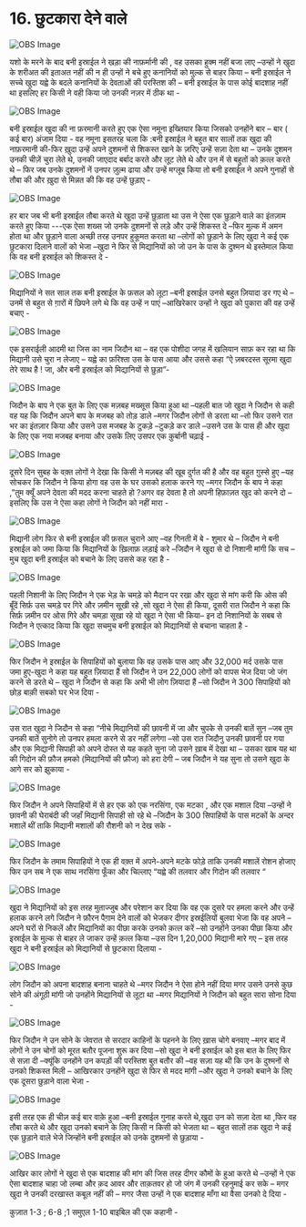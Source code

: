 # 16. छुटकारा देने वाले 

![OBS Image](https://cdn.door43.org/obs/jpg/360px/obs-en-16-01.jpg)

यशो के मरने के बाद बनी इस्राईल ने खड़ा की नाफ़र्मानी  की , वह उसका हुक्म नहीं बजा लाए –उन्हों ने खुदा के शरीअत की इताअत नहीं की न ही उन्हों ने बचे हुए कनानियों को मुल्क से बाहर किया – बनी इस्राईल ने सच्चे खुदा यह्वे के बदले कनानियों के देवताओं की परस्तिश की – बनी इस्राईल के पास कोई बादशाह नहीं था  इसलिए हर किसी ने वही किया जो उनकी नज़र में ठीक था -  

![OBS Image](https://cdn.door43.org/obs/jpg/360px/obs-en-16-02.jpg)

बनी इस्राईल खुदा की ना फ़रमानी करते हुए एक ऐसा नमूना इख्तियार किया जिसको उनहोंने बार – बार ( कई बार) अंजाम दिया - वह नमूना इसतरह चला कि :बनी इस्राईल ने बहुत बार सालों तक खुदा की नाफ़रमानी की-फिर ख़ुदा उन्हें अपने दुशमनों से शिकस्त खाने के ज़रिए उन्हें सज़ा देता था – उनके दुशमन उनकी चीज़ें चुरा लेते थे, उनकी जाएदाद बर्बाद करते और लूट लेते थे और उन में से बहुतों को क़त्ल करते थे – फिर जब उनके दुशमनों नें उनपर ज़ुल्म ढाया और उन्हें मग्लूब किया तो बनी इस्राईल ने अपने गुनाहों से तौबा की और ख़ुदा से मिन्नत की कि वह उन्हें छुड़ाए -   

![OBS Image](https://cdn.door43.org/obs/jpg/360px/obs-en-16-03.jpg)

हर बार जब भी बनी इस्राईल तौबा करते थे खुदा उन्हें छुड़ाता था उस ने ऐसा एक छुड़ाने वाले का इंतज़ाम करते हुए किया ---एक ऐसा शख्स जो उनके दुशमनों से लड़े और उन्हें शिकस्त दे –फिर मुल्क में अमन होता था और छुड़ाने वाला अच्छी तरह उनपर हुकूमत करता था –लोगों को छुड़ाने के लिए खुदा ने कई एक छुटकारा दिलाने वालों को भेजा –खुदा ने फिर से मिद्यानियों को जो उन के पास के दुश्मन थे इस्तेमाल किया कि वह बनी इस्राईल को शिकस्त दे -    

![OBS Image](https://cdn.door43.org/obs/jpg/360px/obs-en-16-04.jpg)

मिद्यानियों ने सत साल तक बनी इस्राईल के फ़सल को लूटा –बनी इस्राईल उनसे बहुत ज़ियादा डर गए थे –उनमें से बहुत से ग़ारों में छिपने लगे थे कि वह उन्हें न पाएं –आखिरेकार उन्हों ने खुदा को पुकारा की वह उन्हें बचाए - 

![OBS Image](https://cdn.door43.org/obs/jpg/360px/obs-en-16-05.jpg)

एक इसराईली आदमी था जिस का नाम जिदौन था – वह एक पोशीदा जगह में खलियान साफ़ कर रहा था कि मिद्यानी उसे चुरा न लेजाए – यह्वे का फ़रिश्ता उस के पास आया और उससे कहा “ऐ ज़बरदस्त सूरमा खुदा तेरे साथ है ! जा, और बनी इस्राईल को मिद्यानियों से छुड़ा”- 

![OBS Image](https://cdn.door43.org/obs/jpg/360px/obs-en-16-06.jpg)

जिदौन के बाप ने एक बुत के लिए एक मज़बह मख्सूस किया हुआ था –पहली बात जो खुदा ने जिदौन से कही वह यह कि जिदौन अपने बाप के मजबह को तोड़ डाले –मगर जिदौन लोगों से डरता था –तो फिर उसने रात भर का इंतज़ार किया और उसने  उस मजबह के टुकड़े –टुकड़े कर डाले –उसने उस के पास ही और खुदा के लिए  एक नया मजबह बनाया और उसके लिए उसपर एक क़ुर्बानी चढ़ाई - 

![OBS Image](https://cdn.door43.org/obs/jpg/360px/obs-en-16-07.jpg)

दूसरे दिन सुबह के वक़्त लोगों ने देखा कि किसी ने मज़बह की खूब दुर्गत की है और वह बहुत ग़ुस्से हुए –यह सोचकर कि जिदौन ने किया होगा वह उस के घर उसको हलाक करने गए –मगर जिदौन के बाप ने कहा ,”तुम क्यूँ अपने देवता की मदद करना चाहते हो ?अगर वह देवता है तो अपनी हिफ़ाज़त खुद को करने दो –इसलिए कि उस ने ऐसा कहा लोगों ने जिदौन को नहीं मारा - 

![OBS Image](https://cdn.door43.org/obs/jpg/360px/obs-en-16-08.jpg)

मिद्यानी लोग फिर से बनी इस्राईल की फ़सल चुराने आए –वह गिनती में बे - शुमार थे – जिदौन ने बनी इस्राईल को जमा किया कि मिद्यानियों के ख़िलाफ़ लड़ाई करे –जिदौन ने खुदा से दो निशानी मांगी कि सच –मुच खुदा बनी इस्राईल को बचाने के लिए उससे कह रहा है -

![OBS Image](https://cdn.door43.org/obs/jpg/360px/obs-en-16-09.jpg)

पहली निशानी के लिए जिदौन ने एक भेड़ के चमड़े को मैदान पर रखा और खुदा से मांग करी कि ओस की बूँदें सिर्फ़ उस चमड़े पर गिरे और ज़मीन सूखी रहे ,सो खुदा ने ऐसा ही किया, दूसरी रात जिदौन ने कहा कि सिर्फ़ ज़मीन पर ओस गिरे और चमड़ा सूखा रहे यो खुदा ने ऐसा भी किया– इन दो निशानियों के सबब से जिदौन ने एत्काद किया कि खुदा सचमुच बनी इस्राईल को मिद्यानियों से बचाना चाहता है -   

![OBS Image](https://cdn.door43.org/obs/jpg/360px/obs-en-16-10.jpg)

फिर जिदौन ने इस्राईल के सिपाहियों को बुलाया कि वह उसके पास आए और 32,000 मर्द उसके पास जमा हुए-खुदा ने कहा यह बहुत ज़ियादा हैं सो जिदौन ने उन  22,000 लोगों को वापस भेज दिया जो जंग करने से डरते थे – खुदा ने जिदौन से कहा कि अभी भी लोग ज़ियादा हैं –सो जिदौन ने 300 सिपाहियों को छोड़ बाक़ी सबको घर भेज दिया -      

![OBS Image](https://cdn.door43.org/obs/jpg/360px/obs-en-16-11.jpg)

उस रात खुदा ने जिदौन से कहा “नीचे मिद्यानियों की छावनी में जा और चुपके से उनकी बातें सुन –जब तुम उनकी बातें सुनोगे तो उनपर हमला करने से डर नहीं लगेगा –सो उस रात जिदौनु  उनकी छावनी पर गया और एक मिद्यानी सिपाही को अपने दोस्त से यह कहते सुना जो उसने ख़ाब में देखा था – उसका खाब यह था की गिदोन की फ़ौज हमको (मिद्यानियों की फ़ौज) को  हरा देगी – जब जिदौन ने यह सुना तो उसने खुदा के आगे सर को झुकाया -  

![OBS Image](https://cdn.door43.org/obs/jpg/360px/obs-en-16-12.jpg)

फिर जिदौन ने अपने सिपाहियों में से हर एक को एक नरसिंगा, एक मटका , और एक मशाल दिया –उन्हों ने छावनी की घेराबंदी की जहाँ मिद्यानी सिपाही सो रहे थे –जिदौन के 300 सिपाहियों के पास मटकों के अन्दर मशालें थीं ताकि मिद्यानी मशालों की रौशनी को न देख सके - 

![OBS Image](https://cdn.door43.org/obs/jpg/360px/obs-en-16-13.jpg)

फिर जिदौन के तमाम सिपाहियों ने एक ही वक़्त में अपने-अपने मटके फोड़े ताकि उनकी मशालें रोशन होजाए फिर उन सब ने एक साथ नरसिंगा फूँका और चिल्लाए “यह्वे की तलवार और  गिदोन की तलवार “

![OBS Image](https://cdn.door43.org/obs/jpg/360px/obs-en-16-14.jpg)

खुदा ने मिद्यानियों को इस तरह मुताज्जुब और परेशान कर दिया कि वह एक दुसरे पर हमला करने और उन्हें हलाक करने लगे जिदौन ने फ़ौरन पैग़ाम देने वालों को भेजकर दीगर इस्रईलियों बुलवा भेजा कि वह अपने –अपने घरों से निकलें और मिद्यानियों का पीछा करके उनको क़त्ल करें –सो उनहोंने उनका पीछा किया और इस्राईल के मुल्क से बाहर ले जाकर उन्हें क़त्ल किया –उस दिन 1,20,000 मिद्यानी मारे गए – इस तरह खुदा ने बनी इस्राईल को मिद्यानियों से छुटकारा दिलाया -   

![OBS Image](https://cdn.door43.org/obs/jpg/360px/obs-en-16-15.jpg)

लोग जिदौन को अपना बादशाह बनाना चाहते थे –मगर जिदौन ने ऐसा होने नहीं दिया मगर उसने उनसे कुछ सोने की अंगूठी मांगी जो उनहोंने मिद्यानियों से लूटा था –मगर मिद्यानियों ने जिदौन को बहुत सारा सोना दिया -

![OBS Image](https://cdn.door43.org/obs/jpg/360px/obs-en-16-16.jpg)

फिर जिदौन ने उन सोने के जेवरात से सरदार काहिनों के पहनने के लिए ख़ास चोगे बनवाए –मगर बाद में लोगों ने उन चोगों को मूरत बतौर पूजना शुरू कर दिया –सो खुदा ने बनी इस्राईल को इस बात के लिए फिर से सज़ा दी –क्यूंकि उनहोंने उन कपड़ों की परस्तिश बुत बतौर की –वह सज़ा यह थी कि उन के दुश्मनों से उनको शिकस्त मिली – आखिरकार उनहोंने खुदा से फिर से मदद मांगी –और खुदा ने उनको बचाने के लिए एक दूसरा छुड़ाने वाला भेजा -   

![OBS Image](https://cdn.door43.org/obs/jpg/360px/obs-en-16-17.jpg)

इसी तरह एक ही चीज़ कई बार वाक़े हुआ –बनी इस्राईल गुनाह करते थे,खुदा उन को सज़ा देता था ,फिर वह तौबा करते थे और खुदा उनको बचाने के लिए किसी न किसी को भेजता था – बहुत सालों तक खुदा ने कई एक छुड़ाने वाले भेजे जिन्होंने बनी इस्राईल को उनके दुशमनों से छुड़ाया -

![OBS Image](https://cdn.door43.org/obs/jpg/360px/obs-en-16-18.jpg)

आखिर कार लोगों ने खुदा से एक बादशाह की मांग की जिस तरह दीगर कौमों के हुआ करते थे –उन्हों ने एक ऐसा बादशाह चाहा जो लम्बा और क़द आवर और ताक़तवर हो जो जंग में उनकी रहनुमाई कर सके – मगर खुदा ने उनकी दरखास्त कबूल नहीं की – मगर जैसा   उन्हों ने एक बादशाह माँगा था वैसा उनको दे दिया -        

कुज़ात 1-3 ; 6-8 ;1 समुएल 1-10 बाइबिल की एक कहानी - 

